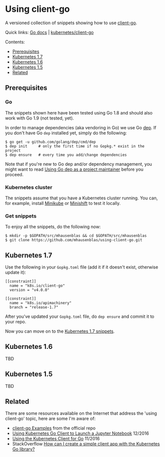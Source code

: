 # Using client-go

A versioned collection of snippets showing how to use [client-go](https://github.com/kubernetes/client-go/).

Quick links: [Go docs](https://godoc.org/k8s.io/client-go/) | [kubernetes/client-go](https://github.com/kubernetes/client-go/)

Contents:

- [Prerequisites](#prerequisites)
- [Kubernetes 1.7](#kubernetes-17)
- [Kubernetes 1.6](#kubernetes-16)
- [Kubernetes 1.5](#kubernetes-15)
- [Related](#related)

## Prerequisites

### Go

The snippets shown here have been tested using Go 1.8 and should also work with Go 1.9 (not tested, yet).

In order to manage dependencies (aka vendoring in Go) we use Go [dep](https://github.com/golang/dep).
If you don't have Go `dep` installed yet, simply do the following:

```
$ go get -u github.com/golang/dep/cmd/dep
$ dep init     # only the first time if no Gopkg.* exist in the project
$ dep ensure   # every time you add/change dependencies
```

Note that if you're new to Go dep and/or dependency management, you might want to read
[Using Go dep as a project maintainer](https://hackernoon.com/using-go-dep-as-a-project-maintainer-641d1f3006d7)
before you proceed.

### Kubernetes cluster

The snippets assume that you have a Kubernetes cluster running.
You can, for example, install [Minikube](https://github.com/kubernetes/minikube) or [Minishift](https://github.com/minishift/minishift) to test it locally.

### Get snippets

To enjoy all the snippets, do the following now:

```
$ mkdir -p $GOPATH/src/mhausenblas && cd $GOPATH/src/mhausenblas
$ git clone https://github.com/mhausenblas/using-client-go.git
```

## Kubernetes 1.7

Use the following in your `Gopkg.toml` file (add it if it doesn't exist, otherwise update it):

```
[[constraint]]
  name = "k8s.io/client-go"
  version = "v4.0.0"

[[constraint]]
  name = "k8s.io/apimachinery"
  branch = "release-1.7"
```

After you've updated your `Gopkg.toml` file, do `dep ensure` and commit it to your repo.

Now you can move on to the [Kubernetes 1.7 snippets](1.7/).

## Kubernetes 1.6

TBD

## Kubernetes 1.5

TBD

## Related

There are some resources available on the Internet that address the 'using client-go' topic, here are some I'm aware of:

- [client-go Examples](https://github.com/kubernetes/client-go/tree/master/examples) from the official repo
- [Using Kubernetes Go Client to Launch a Jupyter Notebook](https://www.rushtehrani.com/post/using-kubernetes-api/) 12/2016
- [Using the Kubernetes Client for Go](https://developers.redhat.com/blog/2016/11/25/using-the-kubernetes-client-for-go/) 11/2016
- StackOverflow [How can I create a simple client app with the Kubernetes Go library?](https://stackoverflow.com/questions/32554893/how-can-i-create-a-simple-client-app-with-the-kubernetes-go-library)
